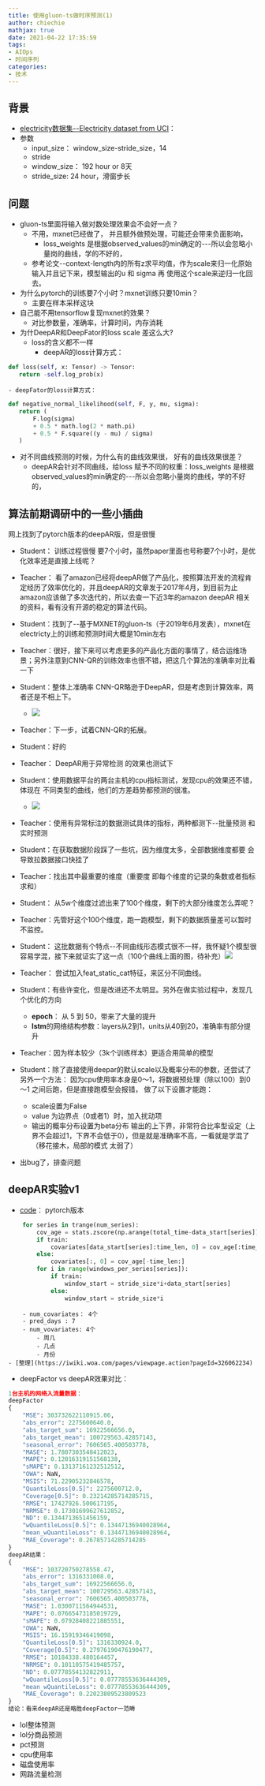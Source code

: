 ```yaml
---
title: 使用gluon-ts做时序预测(1)
author: chiechie
mathjax: true
date: 2021-04-22 17:35:59
tags: 
- AIOps
- 时间序列
categories:
- 技术
---
```


## 背景

- [electricity数据集--Electricity dataset from UCI](https://archive.ics.uci.edu/ml/datasets/ElectricityLoadDiagrams20112014)： 
- 参数
    - input_size： window_size-stride_size，14
    - stride
    - window_size： 192 hour or 8天
    - stride_size:  24 hour，滑窗步长
  
## 问题

- gluon-ts里面将输入做对数处理效果会不会好一点？
    - 不用，mxnet已经做了， 并且额外做预处理，可能还会带来负面影响，
        - loss_weights 是根据observed_values的min确定的---所以会忽略小量岗的曲线，学的不好的，
    - 参考论文--context-length内的所有z求平均值，作为scale来归一化原始输入并且记下来，模型输出的u 和 sigma 再 使用这个scale来逆归一化回去。
- 为什么pytorch的训练要7个小时？mxnet训练只要10min？
    - 主要在样本采样这块
- 自己能不用tensorflow复现mxnet的效果？
    - 对比参数量，准确率，计算时间，内存消耗
- 为什DeepAR和DeepFator的loss scale 差这么大?
    - loss的含义都不一样
        - deepAR的loss计算方式：
 ```python
def loss(self, x: Tensor) -> Tensor:
	return -self.log_prob(x)
```
    - deepFator的loss计算方式：
 ```python
def negative_normal_likelihood(self, F, y, mu, sigma):
    return (
        F.log(sigma)
        + 0.5 * math.log(2 * math.pi)
        + 0.5 * F.square((y - mu) / sigma)
    )
```
- 对不同曲线预测的时候，为什么有的曲线效果很， 好有的曲线效果很差？
    - deepAR会针对不同曲线，给loss 赋予不同的权重：loss_weights 是根据observed_values的min确定的---所以会忽略小量岗的曲线，学的不好的，

## 算法前期调研中的一些小插曲

网上找到了pytorch版本的deepAR版，但是很慢

- Student： 训练过程很慢 要7个小时，虽然paper里面也号称要7个小时，是优化效率还是直接上线呢？
- Teacher： 看了amazon已经将deepAR做了产品化，按照算法开发的流程肯定经历了效率优化的，并且deepAR的文章发于2017年4月，到目前为止amazon应该做了多次迭代的，所以去查一下近3年的amazon deepAR 相关的资料，看有没有开源的稳定的算法代码。
- Student：找到了--基于MXNET的gluon-ts（于2019年6月发表），mxnet在electricty上的训练和预测时间大概是10min左右
- Teacher：很好，接下来可以考虑更多的产品化方面的事情了，结合运维场景；另外注意到CNN-QR的训练效率也很不错，把这几个算法的准确率对比看一下
- Student：整体上准确率 CNN-QR略逊于DeepAR，但是考虑到计算效率，两者还是不相上下。
    - ![](https://firebasestorage.googleapis.com/v0/b/firescript-577a2.appspot.com/o/imgs%2Fapp%2Frf_learning%2FUD6-nafIsi.png?alt=media&token=a359d00d-bde2-41b2-bb96-d9222cb4514c)
- Teacher：下一步，试着CNN-QR的拓展。
- Student：好的
- Teacher： DeepAR用于异常检测 的效果也测试下
- Student：使用数据平台的两台主机的cpu指标测试，发现cpu的效果还不错，体现在 不同类型的曲线，他们的方差趋势都预测的很准。
    - ![](https://firebasestorage.googleapis.com/v0/b/firescript-577a2.appspot.com/o/imgs%2Fapp%2Frf_learning%2FxofMTtcgaV.png?alt=media&token=26cd83f2-717e-4c9c-8a93-da589dcfe63d)
- Teacher：使用有异常标注的数据测试具体的指标，两种都测下--批量预测 和 实时预测
- Student：在获取数据阶段踩了一些坑，因为维度太多，全部数据维度都要 会导致拉数据接口快挂了
- Teacher：找出其中最重要的维度（重要度 即每个维度的记录的条数或者指标求和）
- Student： 从5w个维度过滤出来了100个维度，剩下的大部分维度怎么弄呢？
- Teacher：先管好这个100个维度，跑一跑模型，剩下的数据质量差可以暂时不监控。
- Student： 这批数据有个特点--不同曲线形态模式很不一样，我怀疑1个模型很容易学混，接下来就证实了这一点（100个曲线上面的图，待补充）![](https://firebasestorage.googleapis.com/v0/b/firescript-577a2.appspot.com/o/imgs%2Fapp%2Frf_learning%2FHF_Qc1aO1g.png?alt=media&token=3591cf24-bfdf-44b7-894b-ba03652522f1)
- Teacher： 尝试加入feat_static_cat特征，来区分不同曲线。
- Student：有些许变化，但是改进还不太明显。另外在做实验过程中，发现几个优化的方向
    - **epoch**： 从 5 到 50，带来了大量的提升
    - **lstm**的网络结构参数：layers从2到1，units从40到20，准确率有部分提升
- Teacher：因为样本较少（3k个训练样本）更适合用简单的模型
- Student：除了直接使用deepar的默认scale以及概率分布的参数，还尝试了另外一个方法： 因为cpu使用率本身是0～1，将数据预处理（除以100）到0～1 之间后跑，但是直接跑模型会报错， 做了以下设置才能跑：
    - scale设置为False
    - value 为边界点（0或者1）时，加入扰动项
    - 输出的概率分布设置为beta分布
    输出的上下界，非常符合比率型设定（上界不会超过1，下界不会低于0），但是就是准确率不高，一看就是学混了（移花接木，局部的模式 太弱了）

- 出bug了，排查问题

## deepAR实验v1

- [code](https://github.com/zhykoties/TimeSeries)： pytorch版本

    
```python
    for series in trange(num_series):
        cov_age = stats.zscore(np.arange(total_time-data_start[series]))
        if train:
            covariates[data_start[series]:time_len, 0] = cov_age[:time_len-data_start[series]]
        else:
            covariates[:, 0] = cov_age[-time_len:]
        for i in range(windows_per_series[series]):
            if train:
                window_start = stride_size*i+data_start[series]
            else:
                window_start = stride_size*i
```
        - num_covariates： 4个
        - pred_days : 7
        - num_vovariates: 4个
            - 周几
            - 几点
            - 月份
    - [整理](https://iwiki.woa.com/pages/viewpage.action?pageId=326062234)
- deepFactor vs deepAR效果对比：
```python
1台主机的网络入流量数据：
deepFactor
{
    "MSE": 303732622110915.06,
    "abs_error": 2275600640.0,
    "abs_target_sum": 16922566656.0,
    "abs_target_mean": 100729563.42857143,
    "seasonal_error": 7606565.400503778,
    "MASE": 1.7807303548412023,
    "MAPE": 0.12016319151568138,
    "sMAPE": 0.13137161232512512,
    "OWA": NaN,
    "MSIS": 71.22905232846578,
    "QuantileLoss[0.5]": 2275600712.0,
    "Coverage[0.5]": 0.23214285714285715,
    "RMSE": 17427926.500617195,
    "NRMSE": 0.17301699627612852,
    "ND": 0.1344713651456159,
    "wQuantileLoss[0.5]": 0.13447136940028964,
    "mean_wQuantileLoss": 0.13447136940028964,
    "MAE_Coverage": 0.26785714285714285
}
deepAR结果：
{
    "MSE": 103720750278558.47,
    "abs_error": 1316331008.0,
    "abs_target_sum": 16922566656.0,
    "abs_target_mean": 100729563.42857143,
    "seasonal_error": 7606565.400503778,
    "MASE": 1.0300711564944531,
    "MAPE": 0.07665473185019729,
    "sMAPE": 0.07928408221885551,
    "OWA": NaN,
    "MSIS": 16.15919346419098,
    "QuantileLoss[0.5]": 1316330924.0,
    "Coverage[0.5]": 0.27976190476190477,
    "RMSE": 10184338.480164457,
    "NRMSE": 0.10110575419485757,
    "ND": 0.07778554132822911,
    "wQuantileLoss[0.5]": 0.07778553636444309,
    "mean_wQuantileLoss": 0.07778553636444309,
    "MAE_Coverage": 0.22023809523809523
}
结论：看来deepAR还是略胜deepFactor一范畴
```
- lol整体预测
- lol分商品预测 
- pct预测
- cpu使用率
- 磁盘使用率
- 网路流量检测
